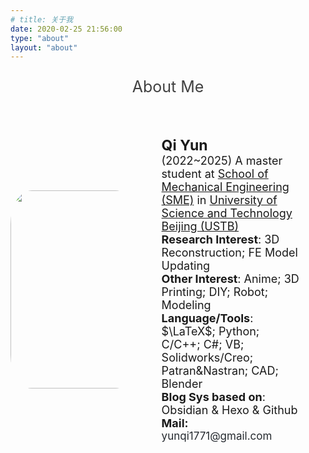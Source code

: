 ```yaml
---
# title: 关于我
date: 2020-02-25 21:56:00
type: "about"
layout: "about"
---
```


<link rel="stylesheet" href="font-awesome/css/font-awesome.min.css">

<!-- 关于我 -->

<p style="color: #414141; text-align: center; font-size: 25px;"><i class="fa fa-user" aria-hidden="true"></i> About Me </p>

<div style="display: flex; align-items: center;">
    <div style="width: 40%; text-align: center;">
        <img src="https://qiyun71.github.io/images/df.png" style="width: 317px; border-radius: 17%;">
    </div>
    <!-- border-left:25px solid #000; -->
    <div style="width: 60%; padding: 40px; font-size: 18px">
        <div style="text-align: left; font-weight: bold; font-size: 23px">Qi Yun</div>
        <div style="text-align: left;"> <i class="fa fa-circle" aria-hidden="true"></i> (2022~2025) A master student at <a href="https://me.ustb.edu.cn/" onmouseover="this.style.color='#6F7276'" onmouseout="this.style.color='#252A2F'">School of Mechanical Engineering (SME)</a> in <a href="https://www.ustb.edu.cn/" onmouseover="this.style.color='#6F7276'" onmouseout="this.style.color='#252A2F'">University of Science and Technology Beijing (USTB) </a> <i class="fa fa-cogs" aria-hidden="true"></i><i class="fa fa-bolt" aria-hidden="true"></i>
        </div>
        <div><b>Research Interest</b>: 3D Reconstruction; FE Model Updating</div>
        <div><b>Other Interest</b>: Anime; 3D Printing; DIY; Robot; Modeling</div>
        <div><b>Language/Tools</b>: $\LaTeX$; Python; C/C++; C#; VB; Solidworks/Creo; Patran&Nastran; CAD; Blender</div>
        <div><b>Blog Sys based on</b>: Obsidian & Hexo & Github</div>
        <!-- <div><b>Tools</b>: Pytorch; Blender; Creo; Arduino IDE</div> -->
        <div><b>Mail:</b>
        <a href="mailto:yunqi1771@gmail.com" style="text-decoration: none; color: #252A2F; font-size: 17px;" onmouseover="this.style.color='#6F7276'" onmouseout="this.style.color='#252A2F'">yunqi1771@gmail.com</a></div>
    </div>
</div>
<!-- <p style="display: inline; font-size: 17px;"></p> -->


<!-- <hr style="border-top: 1px solid #DDDDDD;"> -->



<!-- 我的一些链接 -->

<!-- <p style="color: #414141; text-align: center; font-size: 25px;"><i class="fa fa-link aria-hidden="true"></i>Link me</p>

<p style="text-align: center;">
<i class="fa fa-star" aria-hidden="true"><a href="https://space.bilibili.com/168705417" style="text-decoration: none; color: #00A2D8; font-size: 17px" onmouseover="this.style.color='#7CCCE7'" onmouseout="this.style.color='#00A2D8'">Bilibili</a> </i> | 
<i class="fa fa-github" aria-hidden="true"><a href="https://github.com/yq010105" style="text-decoration: none; color: #252A2F; font-size: 17px;" onmouseover="this.style.color='#6F7276'" onmouseout="this.style.color='#252A2F'">Github</a> </i>| 
<i class="fa fa-twitter" aria-hidden="true"><a href="https://twitter.com/satoru43886693" style="text-decoration: none; color: #1DA1F2; font-size: 17px; " onmouseover="this.style.color='#71C5ED'" onmouseout="this.style.color='#1DA1F2'">Twitter</a></i></p> -->


<!-- onmouseover="this.style.color='#71C5ED'" onmouseout="this.style.color='#1DA1F2'" -->

<!-- <hr style="border-top: 1px solid #DDDDDD;"> -->

<!-- 我的技能 -->

<!-- <p style="color: #414141; text-align: center; font-size: 25px;"><i class="fa fa-magic" aria-hidden="true"></i>My Skills</p>

<div style="text-align: center;">

- <div><div style="float: left; width: 80px; padding-right: 15px; line-height: 27px">Python</div> <div style="float: left; width: 600px; height: 27px; border: 1px solid #ddd;"><div style="float: left; background-color: pink; height: 27px; width: 57%"></div><p style="float: right; line-height: 27px">57%</p></div></div>

- <div><div style="float: left; width: 80px; padding-right: 15px; line-height: 27px">VB</div> <div style="float: left; width: 600px; height: 27px; border: 1px solid #ddd;"><div style="float: left; background-color: pink; height: 27px; width: 50%"></div><p style="float: right; line-height: 27px">50%</p></div></div>

- <div><div style="float: left; width: 80px; padding-right: 15px; line-height: 27px">前端</div> <div style="float: left; width: 600px; height: 27px; border: 1px solid #ddd;"><div style="float: left; background-color: pink; height: 27px; width: 40%"></div><p style="float: right; line-height: 27px">40%</p></div></div>

- <div><div style="float: left; width: 80px; padding-right: 15px; line-height: 27px">C#</div> <div style="float: left; width: 600px; height: 27px; border: 1px solid #ddd;"><div style="float: left; background-color: pink; height: 27px; width: 4%"></div><p style="float: right; line-height: 27px">4%</p></div></div>

- <div><div style="float: left; width: 80px; padding-right: 15px; line-height: 27px">Arduino</div> <div style="float: left; width: 600px; height: 27px; border: 1px solid #ddd;"><div style="float: left; background-color: pink; height: 27px; width: 10%"></div><p style="float: right; line-height: 27px">10%</p></div></div> -->

<!-- - <div><div style="float: left; width: 80px; padding-right: 15px; line-height: 27px">Android</div> <div style="float: left; width: 600px; height: 27px; border: 1px solid #ddd;"><div style="float: left; background-color: pink; height: 27px; width: 0%"></div><p style="float: right; line-height: 27px">0%</p></div></div> -->

<!-- </div> -->

<!-- <hr style="border-top: 1px solid #DDDDDD;"> -->

<!-- 我想做的一些事情 -->

<!-- <div> -->


<!-- - [ ] [熟悉C#](/2020/04/08/Learn-Csharp/) -->
<!-- - [ ] 学单片机<p style="display: inline; border: 1px dashed #ddd; color: #ddd">做点东西出来</p> -->
<!-- - [ ] [熟悉Linux操作](/2020/03/15/Learn-Linux/)<p style="display: inline; border: 1px dashed #ddd; color: #ddd">搭建服务器</p> -->

<!-- </div> -->

<!-- <div style="float: left;"> -->

<!-- - [x] 拥有个人博客
- [x] 四级
- [x] 萌芽杯
- [x] 六级 <p style="display: inline; border: 1px dashed #ddd; color: #ddd">四级只有449分,六级451分</p>
- [x] 考研 <p style="display: inline; border: 1px dashed #ddd; color: #ddd">北京科技大学</p>
- [x] [考驾照](/2022/06/14/Learn-科目一/) -->
<!-- </div> -->
